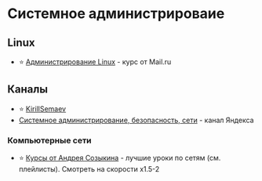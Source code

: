 # Системное администрироваие

## Linux

- ⭐ [Администрирование Linux](https://www.youtube.com/playlist?list=PLrCZzMib1e9rx3HmaLQfLYb9ociIvYOY1) - курс от Mail.ru

## Каналы

- ⭐ [KirillSemaev](https://www.youtube.com/c/KirillSemaev)
- [Системное администрирование, безопасность, сети](https://www.youtube.com/c/Системноеадминистрирование) - канал Яндекса

### Компьютерные сети

- ⭐ [Курсы от Андрея Созыкина](https://www.youtube.com/c/AndreySozykinCS) - лучшие уроки по сетям (см. плейлисты). Смотреть на скорости x1.5-2

